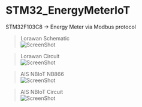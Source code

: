 # STM32_EnergyMeterIoT

STM32F103C8 -> Energy Meter via Modbus protocol 

> Lorawan Schematic  
![ScreenShot](https://github.com/worrajak/STM32_EnergyMeterIoT/blob/master/uCCC087.jpg?raw=true)  

> Lorawan Circuit  
![ScreenShot](https://github.com/worrajak/STM32_EnergyMeterIoT/blob/master/uCCC088.jpg?raw=true)  

> AIS NBIoT NB866  
![ScreenShot](https://github.com/worrajak/STM32_EnergyMeterIoT/blob/master/uCCC086.jpg?raw=true)  

> AIS NBIoT Circuit  
![ScreenShot](https://github.com/worrajak/STM32_EnergyMeterIoT/blob/master/uCCC078.jpg?raw=true)  
